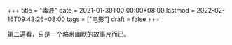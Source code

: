 +++
title = "毒液"
date = 2021-01-30T00:00:00+08:00
lastmod = 2022-02-16T09:43:26+08:00
tags = ["电影"]
draft = false
+++

第二遍看，只是一个略带幽默的故事片而已。